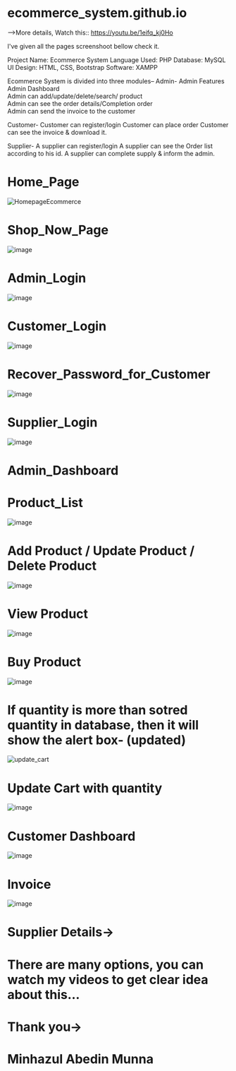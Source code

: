 # ecommerce_system.github.io
-->More details, Watch this:: https://youtu.be/1eifq_kj0Ho

I've given all the pages screenshoot bellow check it.

 Project Name:   Ecommerce System 
 Language Used:  PHP 
 Database:       MySQL  
 UI Design:      HTML, CSS, Bootstrap 
 Software:       XAMPP 

Ecommerce System is divided into three modules–
Admin-
Admin Features      
Admin Dashboard      
Admin can add/update/delete/search/ product      
Admin can see the order details/Completion order     
Admin can send the invoice to the customer   

Customer- 
Customer can register/login 
Customer can place order 
Customer can see the invoice & download it.  

Supplier- 
A supplier can register/login 
A supplier can see the Order list according to his id. 
A supplier can complete supply & inform the admin.

# Home_Page

![HomepageEcommerce](https://user-images.githubusercontent.com/64527538/178772098-b45a80b5-b743-44e3-96f7-00f473537a66.png)

# Shop_Now_Page

![image](https://user-images.githubusercontent.com/64527538/178772655-6b69c62c-34ff-4a53-b2f7-628fb95281eb.png)

# Admin_Login

![image](https://user-images.githubusercontent.com/64527538/178772884-11bafdc4-c7bd-472d-bca9-69170196591a.png)

# Customer_Login

![image](https://user-images.githubusercontent.com/64527538/178773057-e7087577-33d9-4293-bcf4-73165f9bf94f.png)

# Recover_Password_for_Customer

![image](https://user-images.githubusercontent.com/64527538/178773633-6bbcf931-d667-4306-900d-87fc4a76746d.png)

# Supplier_Login

![image](https://user-images.githubusercontent.com/64527538/178773369-60cdce83-5f54-4485-9147-d073b1bc6ddc.png)

# Admin_Dashboard


# Product_List

![image](https://user-images.githubusercontent.com/64527538/178774083-7f74158e-6ba1-40a2-8aaf-d17510c5feb4.png)

# Add Product / Update Product / Delete Product

![image](https://user-images.githubusercontent.com/64527538/178775231-52a67449-a26f-4b3f-86da-203cfae22415.png)

# View Product

![image](https://user-images.githubusercontent.com/64527538/178775474-f6fa035b-7c6e-4ca1-b72f-b987fa04e4b7.png)

# Buy Product

![image](https://user-images.githubusercontent.com/64527538/178775772-a65029a9-b162-45b9-beae-a99f2e7a6291.png)

# If quantity is more than sotred quantity in database, then it will show the alert box- (updated)

![update_cart](https://user-images.githubusercontent.com/64527538/183259850-7e2a2d57-7393-4b84-b392-7f5f84c85744.PNG)

# Update Cart with quantity

![image](https://user-images.githubusercontent.com/64527538/178776025-8c318bbc-817d-46af-a68d-e0da42040ab4.png)

# Customer Dashboard

![image](https://user-images.githubusercontent.com/64527538/178776262-ecd91f5d-a289-473c-9a7b-442b97b10762.png)

# Invoice

![image](https://user-images.githubusercontent.com/64527538/178776378-1398ab5b-ab18-401c-b4a2-c621105ef2d7.png)

# Supplier Details->

# There are many options, you can watch my videos to get clear idea about this...

# Thank you->
# Minhazul Abedin Munna
